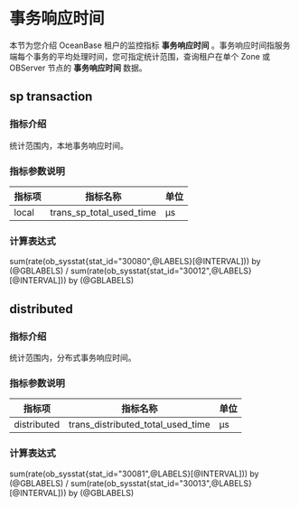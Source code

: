 # 事务响应时间

本节为您介绍 OceanBase 租户的监控指标 **事务响应时间** 。事务响应时间指服务端每个事务的平均处理时间，您可指定统计范围，查询租户在单个 Zone 或 OBServer 节点的 **事务响应时间** 数据。

## sp transaction

### 指标介绍

统计范围内，本地事务响应时间。

### 指标参数说明

| **指标项** |    **指标名称**    | **单位** |
|---------|----------------|--------|
| local     | trans_sp_total_used_time | μs     |

### 计算表达式

sum(rate(ob_sysstat{stat_id="30080",@LABELS}[@INTERVAL])) by (@GBLABELS) / sum(rate(ob_sysstat{stat_id="30012",@LABELS}[@INTERVAL])) by (@GBLABELS)

## distributed

### 指标介绍

统计范围内，分布式事务响应时间。

### 指标参数说明

|     **指标项**     |       **指标名称**        | **单位** |
|-----------------|-----------------------|--------|
| distributed | trans_distributed_total_used_time | μs     |

### 计算表达式

sum(rate(ob_sysstat{stat_id="30081",@LABELS}[@INTERVAL])) by (@GBLABELS) / sum(rate(ob_sysstat{stat_id="30013",@LABELS}[@INTERVAL])) by (@GBLABELS)
